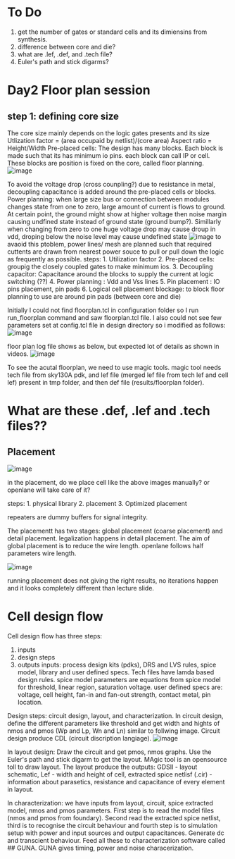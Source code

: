 # To Do
1. get the number of gates or standard cells and its dimiensins from synthesis.
2. difference between core and die?
3. what are .lef, .def, and .tech file?
4. Euler's path and stick digarms?

# Day2 Floor plan session

## step 1: defining core size
The core size mainly depends on the logic gates presents and its size
Utlization factor = (area occupaid by netlist)/(core area)
Aspect ratio = Height/Width
Pre-placed cells: The design has many blocks. Each block is made such that its has minimum io pins. each block can call IP or cell. These blocks are position is fixed on the core, called floor planning.
![image](https://github.com/RajuMachupalli/openlane_test/assets/52839597/4cac7f4a-5496-4353-bdef-742a54f2d785)

To avoid the voltage drop (cross counpling?) due to resistance in metal, decoupling capacitance is added around the pre-placed cells or blocks.
Power planning: when large size bus or connection between modules changes state from one to zero, large amount of current is flows to ground. At certain point, the ground might show at higher voltage then noise margin causing undfined state instead of ground state (ground bump?). Simillarly when changing from zero to one huge voltage drop may cause droup in vdd, droping below the noise level may cause undefined state
![image](https://github.com/RajuMachupalli/openlane_test/assets/52839597/98bd545c-1c63-46ca-b069-8b00d424d168)
to avaoid this ptoblem, power lines/ mesh are planned such that required cuttents are drawn from nearest power souce to pull or pull down the logic as frequently as possible.
steps: 1. Utilization factor
        2. Pre-placed cells: groupig the closely coupled gates to make minimum ios.
        3. Decoupling capacitor: Capacitance around the blocks to supply the current at logic switching (??)
        4. Power planning : Vdd and Vss lines
        5. Pin placement : IO pins placement, pin pads
        6. Logical cell placement blockage: to block floor planning to use are around pin pads (between core and die)
        
Initially I could not find floorplan.tcl in configuration folder so I run run_floorplan command and saw floorplan.tcl file.
I also could not see few parameters set at config.tcl file in design directory so i modified as follows:
![image](https://github.com/RajuMachupalli/openlane_test/assets/52839597/a41de427-7c25-47bb-bdc7-1814f8e021cb)

floor plan log file shows as below, but expected lot of details as shown in videos.
![image](https://github.com/RajuMachupalli/openlane_test/assets/52839597/87cb8c03-e2ea-4b42-b6b4-38301166a0ea)

To see the acutal floorplan, we need to use magic tools. magic tool needs tech file from sky130A pdk, and lef file (merged lef file from tech lef and cell lef) present in tmp folder, and then def file (results/floorplan folder).
# What are these .def, .lef and .tech files??
## Placement
![image](https://github.com/RajuMachupalli/openlane_test/assets/52839597/abf20ad4-4487-4d30-91ed-f5f294103fd1)

in the placement, do we place cell like the above images manually? or openlane will take care of it?

steps:
        1. physical library
        2. placement
        3. Optimized placement
        
 repeaters are dummy buffers for signal integrity.
 
 The placementt has two stages: global placement (coarse placement) and detail placement. legalization happens in detail placement. The aim of global placement is to reduce the wire length. openlane follows half parameters wire length.
 
 ![image](https://github.com/RajuMachupalli/openlane_test/assets/52839597/7bae06ee-a00c-4a7a-babf-714e95a0438d)

running placement does not giving the right results, no iterations happen and it looks completely different than lecture slide.

# Cell design flow
Cell design flow has three steps:
1. inputs
2. design steps
3. outputs
inputs: process design kits (pdks), DRS and LVS rules, spice model, library and user defined specs. Tech files have lamda based design rules. spice model parameters are equations from spice model for threshold, linear region, saturation voltage. user defined specs are: voltage, cell height, fan-in and fan-out strength, contact metal, pin location.

Design steps: circuit design, layout, and characterization. 
In circuit design, define the different parameters like threshold and get width and hights of nmos and pmos (Wp and Lp, Wn and Ln) similar to follwing image. Circuit design produce CDL (circuit discription langiage). 
![image](https://github.com/RajuMachupalli/openlane_test/assets/52839597/88297567-9a53-42b8-8111-3092385d611e)

In layout design: Draw the circuit and get pmos, nmos graphs. Use the Euler's path and stick digarm to get the layout. MAgic tool is an opensource toll to draw layout. The layout produce the outputs: GDSII - layout schematic, Lef - width and height of cell, extracted spice netlisf (.cir) - information about parasetics, resistance and capacitance of every element in layout.

In characterization: we have inputs from layout, circuit, spice extracted model, nmos and pmos parameters. First step is to read the model files (nmos and pmos from foundary). Second read the extracted spice netlist, third is to  recognise the circuit behaviour and fourth step is to simulation setup with power and input sources and output capacitances. Generate dc and transcient behaviour. Feed all these to characterization software called ## GUNA. GUNA gives timing, power and noise characerization.
